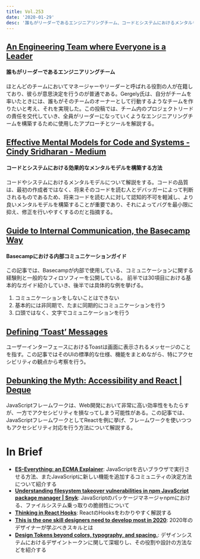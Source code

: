 ```yaml
---
title: Vol.253
date: '2020-01-29'
desc: '誰もがリーダーであるエンジニアリングチーム、コードとシステムにおけるメンタルモデル、Basecampのコミュニケーションガイド、ほか計10リンク'
---
```


## [An Engineering Team where Everyone is a Leader](https://blog.pragmaticengineer.com/a-team-where-everyone-is-a-leader/)
#### 誰もがリーダーであるエンジニアリングチーム
ほとんどのチームにおいてマネージャーやリーダーと呼ばれる役割の人が在籍しており、彼らが意思決定を行うのが普通である。Gergely氏は、自分がチームを率いたときには、誰もがそのチームのオーナーとして行動するようなチームを作りたいと考え、それを実現した。この投稿では、チーム内のプロジェクトリードの責任を交代していき、全員がリーダーになっていくようなエンジニアリングチームを構築するために使用したアプローチとツールを解説する。

## [Effective Mental Models for Code and Systems - Cindy Sridharan - Medium](https://medium.com/@copyconstruct/effective-mental-models-for-code-and-systems-7c55918f1b3e)
#### コードとシステムにおける効果的なメンタルモデルを構築する方法
コードやシステムにおけるメンタルモデルについて解説をする。コードの品質は、最初の作成者ではなく、将来そのコードを読む人とデバッガーによって判断されるものであるため、将来コードを読む人に対して認知的不可を軽減し、より良いメンタルモデルを構築することが重要であり、それによってバグを最小限に抑え、修正を行いやすくするのだと指摘する。

## [Guide to Internal Communication, the Basecamp Way](https://basecamp.com/guides/how-we-communicate)
#### Basecampにおける内部コミュニケーションガイド
この記事では、Basecampが内部で使用している、コミュニケーションに関する経験則と一般的なフィロソフィーを公開している。
前半では30項目における基本的なガイド紹介していき、後半では具体的な例を挙げる。

1. コミュニケーションをしないことはできない
2. 基本的には非同期で、たまに同期的にコミュニケーションを行う
3. 口頭ではなく、文字でコミュニケーションを行う

## [Defining ‘Toast’ Messages](https://adrianroselli.com/2020/01/defining-toast-messages.html)
ユーザーインターフェースにおけるToastは画面に表示されるメッセージのことを指す。この記事ではそのUIの標準的な仕様、機能をまとめながら、特にアクセシビリティの観点から考察を行う。

## [Debunking the Myth: Accessibility and React | Deque](https://www.deque.com/blog/debunking-the-myth-accessibility-and-react/)
JavaScriptフレームワークは、Web開発において非常に高い効率性をもたらすが、一方でアクセシビリティを損なってしまう可能性がある。この記事では、JavaScriptフレームワークとしてReactを例に挙げ、フレームワークを使いつつもアクセシビリティ対応を行う方法について解説する。


# In Brief
- **[ES-Everything: an ECMA Explainer](https://www.matthewgerstman.com/tech/es-everything/)**: JavaScriptを古いブラウザで実行させる方法、またJavaScriptに新しい機能を追加するコミュニティの決定方法について紹介する
- **[Understanding filesystem takeover vulnerabilities in npm JavaScript package manager | Snyk](https://snyk.io/blog/understanding-filesystem-takeover-vulnerabilities-in-npm-javascript-package-manager/)**: JavaScriptのパッケージマネージャnpmにおける、ファイルシステム乗っ取りの脆弱性について
- **[Thinking in React Hooks](https://wattenberger.com/blog/react-hooks)**: ReactのHooksをわかりやすく解説する
- **[This is the one skill designers need to develop most in 2020](https://www.fastcompany.com/90449305/this-is-the-one-skill-designers-need-to-develop-most-in-2020?ref=uxdesignweekly)**: 2020年のデザイナーが学ぶべきスキルとは
- **[Design Tokens beyond colors, typography, and spacing.](http://www.didoo.net/2020/01/design-tokens-beyond-colors-typography-and-spacing/)**: デザインシステムにおけるデザイントークンに関して深堀りし、その役割や設計の方法などを紹介する
